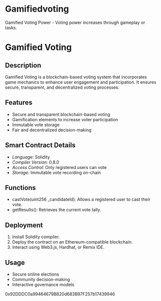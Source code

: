 # Gamifiedvoting
Gamified Voting Power - Voting power increases through gameplay or tasks.

# Gamified Voting

## Description
Gamified Voting is a blockchain-based voting system that incorporates game mechanics to enhance user engagement and participation. It ensures secure, transparent, and decentralized voting processes.

## Features
- Secure and transparent blockchain-based voting
- Gamification elements to increase voter participation
- Immutable vote storage
- Fair and decentralized decision-making

## Smart Contract Details
- *Language:* Solidity
- *Compiler Version:* 0.8.0
- *Access Control:* Only registered users can vote
- *Storage:* Immutable vote recording on-chain

## Functions
- castVote(uint256 _candidateId): Allows a registered user to cast their vote.
- getResults(): Retrieves the current vote tally.

## Deployment
1. Install Solidity compiler.
2. Deploy the contract on an Ethereum-compatible blockchain.
3. Interact using Web3.js, Hardhat, or Remix IDE.

## Usage
- Secure online elections
- Community decision-making
- Interactive governance models

0x92DDDC0a99464679B820d683B97F257b17439946
